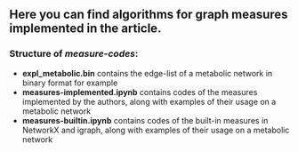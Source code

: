 ## Here you can find algorithms for graph measures implemented in the article.

### Structure of *measure-codes*:
* **expl_metabolic.bin** contains the edge-list of a metabolic network in binary format for example
* **measures-implemented.ipynb** contains codes of the measures implemented by the authors, along with examples of their usage on a metabolic network
* **measures-builtin.ipynb** contains codes of the built-in measures in NetworkX and igraph, along with examples of their usage on a metabolic network
